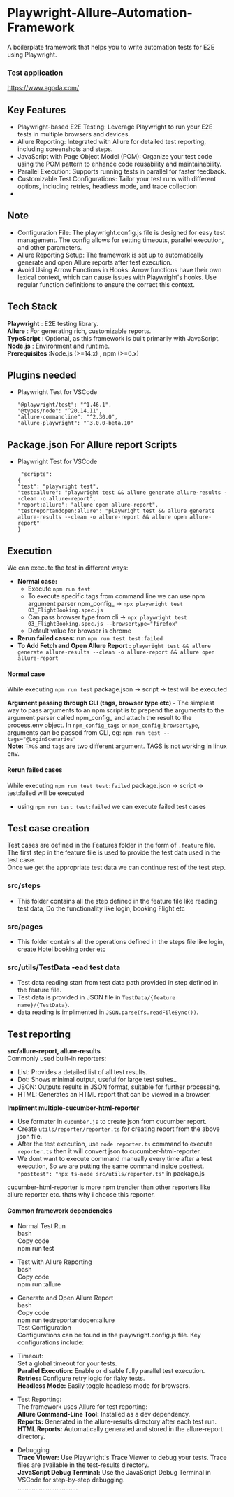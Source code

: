 # Playwright-Allure-Automation-Framework

A boilerplate framework that helps you to write automation tests for E2E using Playwright.

### Test application
https://www.agoda.com/

## Key Features
* Playwright-based E2E Testing: Leverage Playwright to run your E2E tests in multiple browsers and devices.
* Allure Reporting: Integrated with Allure for detailed test reporting, including screenshots and steps.
* JavaScript with Page Object Model (POM): Organize your test code using the POM pattern to enhance code reusability and maintainability.
* Parallel Execution: Supports running tests in parallel for faster feedback.
* Customizable Test Configurations: Tailor your test runs with different options, including retries, headless mode, and trace collection
* 
## Note
* Configuration File: The playwright.config.js file is designed for easy test management. The config allows for setting timeouts, parallel execution, and other parameters.
* Allure Reporting Setup: The framework is set up to automatically generate and open Allure reports after test execution.
* Avoid Using Arrow Functions in Hooks: Arrow functions have their own lexical context, which can cause issues with Playwright's hooks. Use regular function definitions to ensure the correct this context.

  
## Tech Stack
**Playwright** : E2E testing library.<br>
**Allure** : For generating rich, customizable reports.<br>
**TypeScript** : Optional, as this framework is built primarily with JavaScript.<br>
**Node.js** : Environment and runtime.<br>
**Prerequisites** :Node.js (>=14.x) , npm (>=6.x)<br>


## Plugins needed

- Playwright Test for VSCode

	```
	"@playwright/test": "^1.46.1",
    "@types/node": "^20.14.11",
    "allure-commandline": "^2.30.0",
    "allure-playwright": "^3.0.0-beta.10"
	```

 ## Package.json For Allure report Scripts

- Playwright Test for VSCode

	```
	 "scripts":
  {
    "test": "playwright test",
    "test:allure": "playwright test && allure generate allure-results --clean -o allure-report",
    "report:allure": "allure open allure-report",
    "testreportandopen:allure": "playwright test && allure generate allure-results --clean -o allure-report && allure open allure-report"
  }
	```
## Execution
We can execute the test in different ways:
* **Normal case:**
	* Execute `npm run test`
	* To execute specific tags from command line we can use npm argument parser npm_config_ -> `npx playwright test 03_FlightBooking.spec.js`
	* Can pass browser type from cli -> `npx playwright test 03_FlightBooking.spec.js --browsertype="firefox"`
	* Default value for browser is chrome
*  **Rerun failed cases:** run `npm run test test:failed`
* **To Add Fetch and Open Allure Report :** `playwright test && allure generate allure-results --clean -o allure-report && allure open allure-report`

#### Normal case
While executing `npm run test` package.json -> script -> test will be executed

**Argument passing through CLI (tags, browser type etc) -**
The simplest way to pass arguments to an npm script is to prepend the arguments to the argument parser called npm_config_ and attach the result to the process.env object. In `npm_config_tags` or `npm_config_browsertype`, arguments can be passed from CLI, eg: `npm run test --tags="@LoginScenarios"`<br>
**Note:** `TAGS` and `tags` are two different argument. TAGS is not working in linux env.

#### Rerun failed cases
While executing `npm run test test:failed` package.json -> script -> test:failed will be executed
* using `npm run test test:failed` we can execute failed test cases

## Test case creation
Test cases are defined in the Features folder in the form of `.feature` file.<br>
The first step in the feature file is used to provide the test data used in the test case.<br>
Once we get the appropriate test data we can continue rest of the test step.

### src/steps
* This folder contains all the step defined in the feature file like reading test data, Do the functionality like login, booking Flight etc<br>
### src/pages
* This folder contains all the operations defined in the steps file like login, create Hotel booking order etc
  
### src/utils/TestData -ead test data
* Test data reading start from test data path provided in step defined in the feature file.<br>
* Test data is provided in JSON file in `TestData/{feature name}/{TestData}`.<br>
* data reading is implimented in `JSON.parse(fs.readFileSync())`.<br>

## Test reporting
**src/allure-report, allure-results**<br>
Commonly used built-in reporters:
* List: Provides a detailed list of all test results.<br>
* Dot: Shows minimal output, useful for large test suites..<br>
* JSON: Outputs results in JSON format, suitable for further processing.<br>
* HTML: Generates an HTML report that can be viewed in a browser.<br>

**Impliment multiple-cucumber-html-reporter**<br>
* Use formater in `cucumber.js` to create json from cucumber report.
* Create `utils/reporter/reporter.ts` for creating report from the above json file.
* After the test execution, use `node reporter.ts` command to execute `reporter.ts` then it will convert json to cucumber-html-reporter.
* We dont want to execute command manually every time after a test execution, So we are putting the same command inside posttest.
`"posttest": "npx ts-node src/utils/reporter.ts"` in package.js

cucumber-html-reporter is more npm trendier than other reporters like allure reporter etc. thats why i choose this reporter.



#### Common framework dependencies
* Normal Test Run<br>
bash<br>
Copy code<br>
npm run test<br>


* Test with Allure Reporting<br>
bash<br>
Copy code<br>
npm run :allure<br>


* Generate and Open Allure Report<br>
bash<br>
Copy code<br>
npm run testreportandopen:allure<br>
Test Configuration<br>
Configurations can be found in the playwright.config.js file. Key configurations include:<br>

* Timeout:<br>
Set a global timeout for your tests.<br>
 **Parallel Execution:** Enable or disable fully parallel test execution.<br>
 **Retries:**  Configure retry logic for flaky tests.<br>
 **Headless Mode:** Easily toggle headless mode for browsers.<br>

 
* Test Reporting:<br>
  The framework uses Allure for test reporting:<br>
  **Allure Command-Line Tool:** Installed as a dev dependency.<br>
  **Reports:**  Generated in the allure-results directory after each test run.<br>
  **HTML Reports:** Automatically generated and stored in the allure-report directory.<br>
  
* Debugging<br>
**Trace Viewer:**  Use Playwright's Trace Viewer to debug your tests. Trace files are available in the test-results directory.<br>
**JavaScript Debug Terminal:** Use the JavaScript Debug Terminal in VSCode for step-by-step debugging.<br>
..................................<br>
<br>


